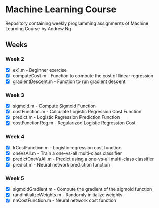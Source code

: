 # Machine Learning Course 

Repository containing weekly programming assignments of Machine Learning Course by Andrew Ng

## Weeks

### Week 2
 - [x] ex1.m - Beginner exercise
 - [x] computeCost.m - Function to compute the cost of linear regression
 - [x] gradientDescent.m - Function to run gradient descent

### Week 3
 - [x] sigmoid.m - Compute Sigmoid Function
 - [x] costFunction.m - Calculate Logistic Regression Cost Function
 - [x] predict.m - Logistic Regression Prediction Function 
 - [x] costFunctionReg.m - Regularized Logistic Regression Cost

### Week 4
 - [x] lrCostFunction.m - Logistic regression cost function
 - [x] oneVsAll.m - Train a one-vs-all multi-class classifier
 - [x] predictOneVsAll.m - Predict using a one-vs-all multi-class classifier
 - [x] predict.m - Neural network prediction function

### Week 5
 - [x] sigmoidGradient.m - Compute the gradient of the sigmoid function
 - [x] randInitializeWeights.m - Randomly initialize weights
 - [x] nnCostFunction.m - Neural network cost function
